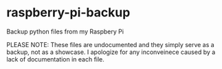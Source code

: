 # raspberry-pi-backup
Backup python files from my Raspbery Pi

PLEASE NOTE: These files are undocumented and they simply serve as a backup,
not as a showcase. I apologize for any inconveinece caused by 
a lack of documentation in each file. 
